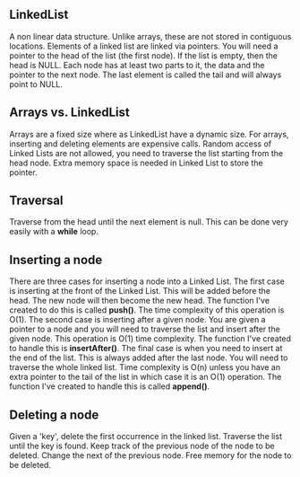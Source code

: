 ## LinkedList

A non linear data structure. Unlike arrays, these are not stored in contiguous locations. Elements of a linked list are linked via pointers. You will need a pointer to the head of the list (the first node). If the list is empty, then the head is NULL. Each node has at least two parts to it, the data and the pointer to the next node. The last element is called the tail and will always point to NULL.

## Arrays vs. LinkedList

Arrays are a fixed size where as LinkedList have a dynamic size. For arrays, inserting and deleting elements are expensive calls. Random access of Linked Lists are not allowed, you need to traverse the list starting from the head node. Extra memory space is needed in Linked List to store the pointer.

## Traversal

Traverse from the head until the next element is null. This can be done very easily with a **while** loop.

## Inserting a node

There are three cases for inserting a node into a Linked List. The first case is inserting at the front of the Linked List. This will be added before the head. The new node will then become the new head. The function I've created to do this is called **push()**. The time complexity of this operation is O(1). The second case is inserting after a given node. You are given a pointer to a node and you will need to traverse the list and insert after the given node. This operation is O(1) time complexity. The function I've created to handle this is **insertAfter()**. The final case is when you need to insert at the end of the list. This is always added after the last node. You will need to traverse the whole linked list. Time complexity is O(n) unless you have an extra pointer to the tail of the list in which case it is an O(1) operation. The function I've created to handle this is called **append()**.

## Deleting a node

Given a 'key', delete the first occurrence in the linked list. Traverse the list until the key is found. Keep track of the previous node of the node to be deleted. Change the next of the previous node. Free memory for the node to be deleted.
